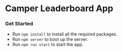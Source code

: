 # Camper Leaderboard App

### Get Started

- Run `npm install` to install all the required packages.
- Run `npm server` to boot up the server.
- Run `npm run start` to start the app.
